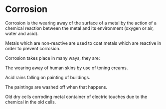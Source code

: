 # Corrosion
Corrosion is the wearing away of the surface of a metal by the action of a chemical reaction between the metal and its environment (oxygen or air, water and acid).

Metals which are non-reactive are used to coat metals which are reactive in order to prevent corrosion.

Corrosion takes place in many ways, they are:

The wearing away of human skins by use of toning creams.

Acid rains falling on painting of buildings.

The paintings are washed off when that happens.

Old dry cells corroding metal container of electric touches due to the chemical in the old cells.
